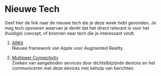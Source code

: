 Nieuwe Tech 
===========

Geef hier de link naar de nieuwe tech die je deze week hebt gevonden.
Je mag tech opvoeren waarvan je denkt dat het direct relevant is voor het (huidige) concept, of bronnen naar tech die je interessant vindt.

1. [ARKit](https://developer.apple.com/arkit/)  
Nieuwe framework van Apple voor Augmented Reality. 

2. [Multipeer Connectivity](https://developer.apple.com/documentation/multipeerconnectivity)  
Zoeken van aangeboden services door dichtstbijzijnde devices en het communiceren met deze devices met behulp van berichten.